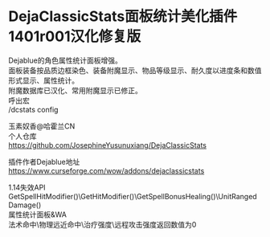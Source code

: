 # DejaClassicStats面板统计美化插件1401r001汉化修复版
  Dejablue的角色属性统计面板增强。  
  面板装备按品质边框染色、装备附魔显示、物品等级显示、耐久度以进度条和数值形式显示、属性统计。  
  附魔数据库已汉化、常用附魔显示已修正。  
  呼出宏  
  /dcstats config  
    
  玉素奴香@哈霍兰CN  
  个人仓库  
  https://github.com/JosephineYusunuxiang/DejaClassicStats 
  
  插件作者Dejablue地址  
  https://www.curseforge.com/wow/addons/dejaclassicstats  
  
  1.14失效API  
  GetSpellHitModifier()\GetHitModifier()\GetSpellBonusHealing()\UnitRangedDamage()  
  属性统计面板&WA  
  法术命中\物理远近命中\治疗强度\远程攻击强度返回数值为0
  
  
